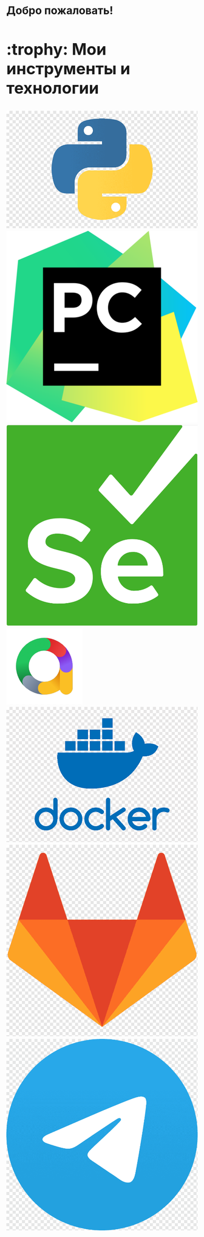 <h1>Добро пожаловать!</br>
<a name="MyToolsAndTechnologies"><h2>:trophy: Мои инструменты и технологии</h2></a>
<p  align="center">

<code><a href = "https://www.python.org/">![This is an image](/Design/Icons/python.png)</a></code>
<code><a href = "https://www.jetbrains.com/pycharm/">![This is an image](/Design/Icons/PyCharm.png)</a></code>
<code><a href = "https://www.selenium.dev/">![This is an image](/Design/Icons/Selenium.png)</a></code>
<code><a href = "https://github.com/allure-framework">![This is an image](/Design/Icons/Allure.png)</a></code>
<code><a href = "https://www.docker.com/">![This is an image](/Design/Icons/Docker.png)</a></code>
<code><a href = "https://about.gitlab.com/">![This is an image](/Design/Icons/Gitlab.png)</a></code>
<code><a href = "https://web.telegram.org/k/">![This is an image](/Design/Icons/Telegram.png)</a></code>
</br>